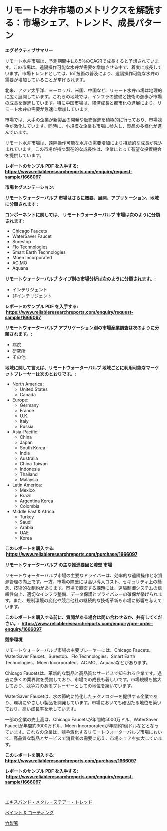 <p><h1>リモート水弁市場のメトリクスを解読する：市場シェア、トレンド、成長パターン</h1></p><p><strong>エグゼクティブサマリー</strong></p>
<p><p>リモート水弁市場は、予測期間中に8.5％のCAGRで成長すると予想されています。この市場は、遠隔操作可能な水弁が需要を増加させる中で、着実に成長しています。市場トレンドとしては、IoT技術の普及により、遠隔操作可能な水弁の需要が増加していることが挙げられます。</p><p>北米、アジア太平洋、ヨーロッパ、米国、中国など、リモート水弁市場は地理的に広く展開しています。これらの地域では、インフラの整備と技術の進歩が市場の成長を促進しています。特に中国市場は、経済成長と都市化の進展により、リモート水弁の需要が急速に増加しています。</p><p>市場では、大手の企業が新製品の開発や販売促進を積極的に行っており、市場競争が激化しています。同時に、小規模な企業も市場に参入し、製品の多様化が進んでいます。</p><p>リモート水弁市場は、遠隔操作可能な水弁の需要増加により持続的な成長が見込まれています。この市場が持つ潜在的な成長性は、企業にとって有望な投資機会を提供しています。</p></p>
<p><strong>レポートのサンプル PDF を入手する: <a href="https://www.reliableresearchreports.com/enquiry/request-sample/1666097">https://www.reliableresearchreports.com/enquiry/request-sample/1666097</a></strong></p>
<p><strong>市場セグメンテーション:</strong></p>
<p><strong> リモートウォーターバルブ 市場はさらに概要、展開、アプリケーション、地域に分類されます :</strong></p>
<p><strong>コンポーネントに関しては、 リモートウォーターバルブ 市場は次のように分類されます: &nbsp;</strong></p>
<p><ul><li>Chicago Faucets</li><li>WaterSaver Faucet</li><li>Surestop</li><li>Flo Technologies</li><li>Smart Earth Technologies</li><li>Moen Incorporated</li><li>AC.MO</li><li>Aquana</li></ul></p>
<p><strong> リモートウォーターバルブ タイプ別の市場分析は次のように分類されます。:</strong></p>
<p><ul><li>インテリジェント</li><li>非インテリジェント</li></ul></p>
<p><strong>レポートのサンプル PDF を入手する: &nbsp;<a href="https://www.reliableresearchreports.com/enquiry/request-sample/1666097">https://www.reliableresearchreports.com/enquiry/request-sample/1666097</a></strong></p>
<p><strong> リモートウォーターバルブ アプリケーション別の市場産業調査は次のように分類されます。:</strong></p>
<p><ul><li>病院</li><li>研究所</li><li>その他</li></ul></p>
<p><strong>地域に関して言えば、リモートウォーターバルブ 地域ごとに利用可能なマーケットプレーヤーは次のとおりです。:</strong></p>
<p><ul>
    <li>
        North America:
        <ul>
            <li>United States</li>
            <li>Canada</li>
        </ul>
    </li>
    <li>
        Europe:
        <ul>
            <li>Germany</li>
            <li>France</li>
            <li>U.K.</li>
            <li>Italy</li>
            <li>Russia</li>
        </ul>
    </li>
    <li>
        Asia-Pacific:
        <ul>
            <li>China</li>
            <li>Japan</li>
            <li>South Korea</li>
            <li>India</li>
            <li>Australia</li>
            <li>China Taiwan</li>
            <li>Indonesia</li>
            <li>Thailand</li>
            <li>Malaysia</li>
        </ul>
    </li>
    <li>
        Latin America:
        <ul>
            <li>Mexico</li>
            <li>Brazil</li>
            <li>Argentina Korea</li>
            <li>Colombia</li>
        </ul>
    </li>
    <li>
        Middle East & Africa:
        <ul>
            <li>Turkey</li>
            <li>Saudi</li>
            <li>Arabia</li>
            <li>UAE</li>
            <li>Korea</li>
        </ul>
    </li>
    </ul></p>
<p><strong>このレポートを購入する: &nbsp;<a href="https://www.reliableresearchreports.com/purchase/1666097">https://www.reliableresearchreports.com/purchase/1666097</a></strong></p>
<p><strong>リモートウォーターバルブ の主な推進要因と障壁 市場</strong></p>
<p><p>リモートウォーターバルブ市場の主要なドライバーは、効率的な遠隔操作と水資源管理の向上です。一方、市場の障壁には高い導入コスト、セキュリティ上の懸念、技術的な制約があります。市場で直面する課題には、遠隔制御システムの信頼性向上、適切なインフラ整備、データ保護とプライバシーの確保が挙げられます。また、規制環境の変化や競合他社の継続的な技術革新も市場に影響を与えています。</p></p>
<p><strong>このレポートを購入する前に、質問がある場合は問い合わせるか、共有してください。:&nbsp; <a href="https://www.reliableresearchreports.com/enquiry/pre-order-enquiry/1666097">https://www.reliableresearchreports.com/enquiry/pre-order-enquiry/1666097</a></strong></p>
<p><strong>競争環境</strong></p>
<p><p>リモートウォーターバルブ市場の主要プレーヤーには、Chicago Faucets、WaterSaver Faucet、Surestop、Flo Technologies、Smart Earth Technologies、Moen Incorporated、AC.MO、Aquanaなどがあります。</p><p>Chicago Faucetsは、革新的な製品と高品質なサービスで知られる企業です。過去に多くの業界賞を受賞しており、市場での成長も著しいです。市場規模も拡大しており、競争力のあるプレーヤーとしての地位を築いています。</p><p>WaterSaver Faucetは、水の節約に特化したテクノロジーを提供する企業であり、環境にやさしい製品を開発しています。市場においても確固たる地位を築いており、高い成長率を示しています。</p><p>一部の企業の売上高は、Chicago Faucetsが年間約5000万ドル、WaterSaver Faucetが年間約3000万ドル、Moen Incorporatedが年間約1億ドルなどとなっています。これらの企業は、競争激化するリモートウォーターバルブ市場において、高品質な製品とサービスで消費者の需要に応え、市場シェアを拡大しています。</p></p>
<p><strong>このレポートを購入する: &nbsp; <a href="https://www.reliableresearchreports.com/purchase/1666097">https://www.reliableresearchreports.com/purchase/1666097</a></strong></p>
<p><strong>レポートのサンプル PDF を入手する: &nbsp;<a href="https://www.reliableresearchreports.com/enquiry/request-sample/1666097">https://www.reliableresearchreports.com/enquiry/request-sample/1666097</a></strong><strong></strong></p>
<p>&nbsp;</p>
<p><p><a href="https://github.com/Sophiaard2003/Market-Research-Report-List-1/blob/main/985688715118.md">エキスパンド・メタル・ステアー・トレッド</a></p><p><a href="https://medium.com/@elmoray21/%E3%83%9A%E3%82%A4%E3%83%B3%E3%81%A8%E3%82%B3%E3%83%BC%E3%83%86%E3%82%A3%E3%83%B3%E3%82%B0%E5%B8%82%E5%A0%B4%E8%A6%8F%E6%A8%A1-%E5%B8%82%E5%A0%B4%E5%B1%95%E6%9C%9B%E3%81%A8%E5%B8%82%E5%A0%B4%E4%BA%88%E6%B8%AC-2024%E5%B9%B4%E3%81%8B%E3%82%892031%E5%B9%B4-95ece519e0e8">ペイント & コーティング</a></p><p><a href="https://medium.com/@kyaorris56456/%E7%AB%B9%E8%A3%BD%E3%81%AE%E7%AE%B8%E5%B8%82%E5%A0%B4%E5%88%86%E6%9E%90%E3%81%A82024%E5%B9%B4%E3%81%8B%E3%82%892031%E5%B9%B4%E3%81%BE%E3%81%A7%E3%81%AE%E4%BA%88%E6%B8%AC-28e205293ea4">竹製箸</a></p></p>